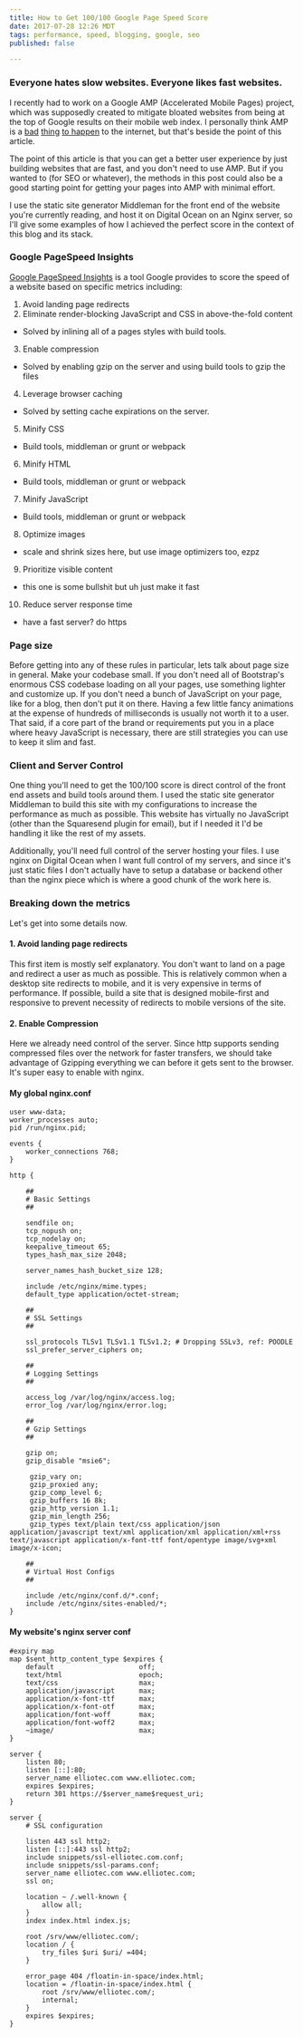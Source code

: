 ```yaml
---
title: How to Get 100/100 Google Page Speed Score
date: 2017-07-28 12:26 MDT
tags: performance, speed, blogging, google, seo
published: false

---
```

### Everyone hates slow websites. Everyone likes fast websites.

I recently had to work on a Google AMP (Accelerated Mobile Pages) project, which was supposedly created to mitigate bloated websites from being at the top of Google results on their mobile web index. I personally think AMP is a [bad](https://danielmiessler.com/blog/google-amp-not-good-thing/#gs.co7smnc) [thing](https://www.theregister.co.uk/2017/05/19open_source_insider_google_amp_bad_bad_bad/) [to happen](https://daringfireball.net/linked/2017/01/17/schreiber-amp) to the internet, but that's beside the point of this article.

The point of this article is that you can get a better user experience by just building websites that are fast, and you don't need to use AMP. But if you wanted to (for SEO or whatever), the methods in this post could also be a good starting point for getting your pages into AMP with minimal effort.

I use the static site generator Middleman for the front end of the website you're currently reading, and host it on Digital Ocean on an Nginx server, so I'll give some examples of how I achieved the perfect score in the context of this blog and its stack.

### Google PageSpeed Insights

[Google PageSpeed Insights](https://developers.google.com/speed/pagespeed/insights/) is a tool Google provides to score the speed of a website based on specific metrics including:

1. Avoid landing page redirects
2. Eliminate render-blocking JavaScript and CSS in above-the-fold content
 - Solved by inlining all of a pages styles with build tools.
3. Enable compression
  - Solved by enabling gzip on the server and using build tools to gzip the files
4. Leverage browser caching
  - Solved by setting cache expirations on the server.
5. Minify CSS
  - Build tools, middleman or grunt or webpack
6. Minify HTML
  - Build tools, middleman or grunt or webpack
7. Minify JavaScript
  - Build tools, middleman or grunt or webpack
8. Optimize images
  - scale and shrink sizes here, but use image optimizers too, ezpz
9. Prioritize visible content
  - this one is some bullshit but uh just make it fast
10. Reduce server response time
  - have a fast server? do https

### Page size

Before getting into any of these rules in particular, lets talk about page size in general.
Make your codebase small. If you don't need all of Bootstrap's enormous CSS codebase loading on all your pages, use something lighter and customize up. If you don't need a bunch of JavaScript on your page, like for a blog, then don't put it on there. Having a few little fancy animations at the expense of hundreds of milliseconds is usually not worth it to a user. That said, if a core part of the brand or requirements put you in a place where heavy JavaScript is necessary, there are still strategies you can use to keep it slim and fast.

### Client and Server Control

One thing you'll need to get the 100/100 score is direct control of the front end assets and build tools around them. I used the static site generator Middleman to build this site with my configurations to increase the performance as much as possible. This website has virtually no JavaScript (other than the Squaresend plugin for email), but if I needed it I'd be handling it like the rest of my assets.

Additionally, you'll need full control of the server hosting your files. I use nginx on Digital Ocean when I want full control of my servers, and since it's just static files I don't actually have to setup a database or backend other than the nginx piece which is where a good chunk of the work here is.

### Breaking down the metrics

Let's get into some details now.

#### 1. Avoid landing page redirects
This first item is mostly self explanatory. You don't want to land on a page and redirect a user as much as possible. This is relatively common when a desktop site redirects to mobile, and it is very expensive in terms of performance. If possible, build a site that is designed mobile-first and responsive to prevent necessity of redirects to mobile versions of the site.

#### 2. Enable Compression
Here we already need control of the server. Since http supports sending compressed files over the network for faster transfers, we should take advantage of Gzipping everything we can before it gets sent to the browser. It's super easy to enable with nginx.

#### My global nginx.conf
```nginx
user www-data;
worker_processes auto;
pid /run/nginx.pid;

events {
	worker_connections 768;
}

http {

	##
	# Basic Settings
	##

	sendfile on;
	tcp_nopush on;
	tcp_nodelay on;
	keepalive_timeout 65;
	types_hash_max_size 2048;

	server_names_hash_bucket_size 128;

	include /etc/nginx/mime.types;
	default_type application/octet-stream;

	##
	# SSL Settings
	##

	ssl_protocols TLSv1 TLSv1.1 TLSv1.2; # Dropping SSLv3, ref: POODLE
	ssl_prefer_server_ciphers on;

	##
	# Logging Settings
	##

	access_log /var/log/nginx/access.log;
	error_log /var/log/nginx/error.log;

	##
	# Gzip Settings
	##

	gzip on;
	gzip_disable "msie6";

	 gzip_vary on;
	 gzip_proxied any;
	 gzip_comp_level 6;
	 gzip_buffers 16 8k;
	 gzip_http_version 1.1;
	 gzip_min_length 256;
	 gzip_types text/plain text/css application/json application/javascript text/xml application/xml application/xml+rss text/javascript application/x-font-ttf font/opentype image/svg+xml image/x-icon;

	##
	# Virtual Host Configs
	##

	include /etc/nginx/conf.d/*.conf;
	include /etc/nginx/sites-enabled/*;
}
```
#### My website's nginx server conf
```nginx
#expiry map
map $sent_http_content_type $expires {
    default                     off;
    text/html                   epoch;
    text/css                    max;
    application/javascript      max;
    application/x-font-ttf      max;
    application/x-font-otf      max;
    application/font-woff       max;
    application/font-woff2      max;
    ~image/                     max;
}

server {
	listen 80;
	listen [::]:80;
	server_name elliotec.com www.elliotec.com;
    expires $expires;
    return 301 https://$server_name$request_uri;
}

server {
    # SSL configuration

    listen 443 ssl http2;
    listen [::]:443 ssl http2;
    include snippets/ssl-elliotec.com.conf;
    include snippets/ssl-params.conf;
	server_name elliotec.com www.elliotec.com;
    ssl on;

    location ~ /.well-known {
        allow all;
    }
	index index.html index.js;

    root /srv/www/elliotec.com/;
	location / {
		try_files $uri $uri/ =404;
	}

    error_page 404 /floatin-in-space/index.html;
    location = /floatin-in-space/index.html {
        root /srv/www/elliotec.com/;
        internal;
    }
    expires $expires;
}
```
